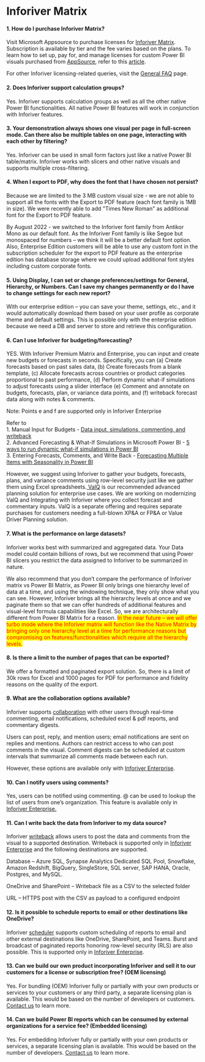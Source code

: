 # Inforiver Matrix

#### 1.  How do I purchase Inforiver Matrix? <a href="#headline-592-2838" id="headline-592-2838"></a>

Visit Microsoft Appsource to purchase licenses for [Inforiver Matrix](https://appsource.microsoft.com/en-us/product/power-bi-visuals/xviz.inforiver-premium?tab=Overview). Subscription is available by tier and the fee varies based on the plans. To learn how to set up, pay for, and manage licenses for custom Power BI visuals purchased from [AppSource](https://appsource.microsoft.com/), refer to this [article](https://learn.microsoft.com/en-us/power-bi/developer/visuals/licensing-faq).

For other Inforiver licensing-related queries, visit the [General FAQ](https://inforiver.com/faq/) page.

#### 2. Does Inforiver support calculation groups? <a href="#headline-596-2838" id="headline-596-2838"></a>

Yes. Inforiver supports calculation groups as well as all the other native Power BI functionalities. All native Power BI features will work in conjunction with Inforiver features.

#### 3. Your demonstration always shows one visual per page in full-screen mode. Can there also be multiple tables on one page, interacting with each other by filtering? <a href="#headline-661-4516" id="headline-661-4516"></a>

Yes. Inforiver can be used in small form factors just like a native Power BI table/matrix. Inforiver works with slicers and other native visuals and supports multiple cross-filtering.

#### 4. When I export to PDF, why does the font that I have chosen not persist? <a href="#headline-600-2838" id="headline-600-2838"></a>

Because we are limited to the 3 MB custom visual size - we are not able to support all the fonts with the Export to PDF feature (each font family is 1MB in size). We were recently able to add "Times New Roman" as additional font for the Export to PDF feature.

By August 2022 - we switched to the Inforiver font family from Antikor Mono as our default font. As the Inforiver Font family is like Segoe but monospaced for numbers – we think it will be a better default font option. Also, Enterprise Edition customers will be able to use any custom font in the subscription scheduler for the export to PDF feature as the enterprise edition has database storage where we could upload additional font styles including custom corporate fonts.

#### 5. Using Display, I can set or change preferences/settings for General, Hierarchy, or Numbers. Can I save my changes permanently or do I have to change settings for each new report? <a href="#headline-604-2838" id="headline-604-2838"></a>

With our enterprise edition – you can save your theme, settings, etc., and it would automatically download them based on your user profile as corporate theme and default settings. This is possible only with the enterprise edition because we need a DB and server to store and retrieve this configuration.

#### 6. Can I use Inforiver for budgeting/forecasting? <a href="#headline-608-2838" id="headline-608-2838"></a>

YES. With Inforiver Premium Matrix and Enterprise, you can input and create new budgets or forecasts in seconds. Specifically, you can (a) Create forecasts based on past sales data, (b) Create forecasts from a blank template, (c) Allocate forecasts across countries or product categories proportional to past performance, (d) Perform dynamic what-if simulations to adjust forecasts using a slider interface (e) Comment and annotate on budgets, forecasts, plan, or variance data points, and (f) writeback forecast data along with notes & comments.

Note: Points e and f are supported only in Inforiver Enterprise

Refer to\
1\. Manual Input for Budgets - [Data input, simulations, commenting, and writeback](https://inforiver.com/webinars/data-writeback-in-power-bi-a-deep-dive-and-key-considerations/)\
2\. Advanced Forecasting & What-If Simulations in Microsoft Power BI - [5 ways to run dynamic what-if simulations in Power BI](https://inforiver.com/blog/general/5-ways-to-run-dynamic-what-if-simulations-in-power-bi/)\
3\. Entering Forecasts, Comments, and Write Back - [Forecasting Multiple Items with Seasonality in Power BI](https://inforiver.com/blog/general/forecast-multiple-items-with-seasonality-power-bi/)

However, we suggest using Inforiver to gather your budgets, forecasts, plans, and variance comments using row-level security just like we gather them using Excel spreadsheets.[ ValQ](https://valq.com/) is our recommended advanced planning solution for enterprise use cases. We are working on modernizing ValQ and Integrating with Inforiver where you collect forecast and commentary inputs. ValQ is a separate offering and requires separate purchases for customers needing a full-blown XP\&A or FP\&A or Value Driver Planning solution.

#### 7. What is the performance on large datasets? <a href="#headline-647-2838" id="headline-647-2838"></a>

Inforiver works best with summarized and aggregated data. Your Data model could contain billions of rows, but we recommend that using Power BI slicers you restrict the data assigned to Inforiver to be summarized in nature.

We also recommend that you don’t compare the performance of Inforiver matrix vs Power BI Matrix, as Power BI only brings one hierarchy level of data at a time, and using the windowing technique, they only show what you can see. However, Inforiver brings all the hierarchy levels at once and we paginate them so that we can offer hundreds of additional features and visual-level formula capabilities like Excel. So, we are architecturally different from Power BI Matrix for a reason. <mark style="color:red;">In the near future – we will offer turbo mode where the Inforiver matrix will function like the Native Matrix by bringing only one hierarchy level at a time for performance reasons but compromising on features/functionalities which require all the hierarchy levels.</mark>

#### 8. Is there a limit to the number of pages that can be exported? <a href="#headline-652-2838" id="headline-652-2838"></a>

We offer a formatted and paginated export solution. So, there is a limit of 30k rows for Excel and 1000 pages for PDF for performance and fidelity reasons on the quality of the export.

#### 9. What are the collaboration options available? <a href="#headline-612-2838" id="headline-612-2838"></a>

Inforiver supports [collaboration](https://inforiver.com/collaborate-powerbi/) with other users through real-time commenting, email notifications, scheduled excel & pdf reports, and commentary digests.

Users can post, reply, and mention users; email notifications are sent on replies and mentions. Authors can restrict access to who can post comments in the visual. Comment digests can be scheduled at custom intervals that summarize all comments made between each run.

However, these options are available only with [Inforiver Enterprise](https://inforiver.com/enterprise/).

#### 10. Can I notify users using comments? <a href="#headline-632-2838" id="headline-632-2838"></a>

Yes, users can be notified using commenting. @ can be used to lookup the list of users from one’s organization. This feature is available only in [Inforiver Enterprise.](https://inforiver.com/enterprise/)

#### 11. Can I write back the data from Inforiver to my data source? <a href="#headline-616-2838" id="headline-616-2838"></a>

Inforiver [writeback](https://inforiver.com/writeback-powerbi/) allows users to post the data and comments from the visual to a supported destination. Writeback is supported only in [Inforiver Enterprise](https://inforiver.com/enterprise/) and the following destinations are supported.

Database – Azure SQL, Synapse Analytics Dedicated SQL Pool, Snowflake, Amazon Redshift, BigQuery, SingleStore, SQL server, SAP HANA, Oracle, <mark style="color:red;"></mark> Postgres, and MySQL.

OneDrive and SharePoint – Writeback file as a CSV to the selected folder&#x20;

URL – HTTPS post with the CSV as payload to a configured endpoint&#x20;

#### 12. Is it possible to schedule reports to email or other destinations like OneDrive? <a href="#headline-642-2838" id="headline-642-2838"></a>

Inforiver [scheduler](https://inforiver.com/schedule-reports-powerbi/) supports custom scheduling of reports to email and other external destinations like OneDrive, SharePoint, and Teams. Burst and broadcast of paginated reports honoring row-level security (RLS) are also possible. This is supported only in [Inforiver Enterprise](https://inforiver.com/enterprise/).&#x20;

#### 13. Can we build our own product incorporating Inforiver and sell it to our customers for a license or subscription free? (OEM licensing) <a href="#headline-656-4516" id="headline-656-4516"></a>

Yes. For bundling (OEM) Inforiver fully or partially with your own products or services to your customers or any third party, a separate licensing plan is available. This would be based on the number of developers or customers. [Contact us](https://inforiver.com/contact-us/) to learn more.

#### 14. Can we build Power BI reports which can be consumed by external organizations for a service fee? (Embedded licensing) <a href="#headline-673-4516" id="headline-673-4516"></a>

Yes. For embedding Inforiver fully or partially with your own products or services, a separate licensing plan is available. This would be based on the number of developers. [Contact us](https://inforiver.com/contact-us/) to learn more.
